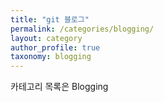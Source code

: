```yaml
---
title: "git 블로그"
permalink: /categories/blogging/
layout: category
author_profile: true
taxonomy: blogging
---
```


카테고리 목록은 Blogging
